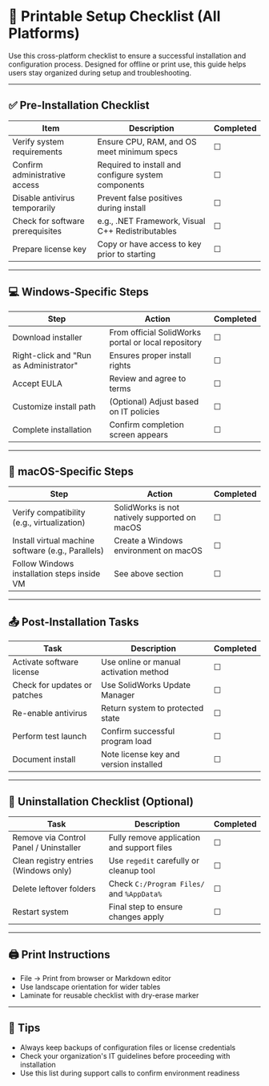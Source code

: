 # 📝 Printable Setup Checklist (All Platforms)

Use this cross-platform checklist to ensure a successful installation and configuration process. Designed for offline or print use, this guide helps users stay organized during setup and troubleshooting.

---

## ✅ Pre-Installation Checklist

| Item | Description | Completed |
|------|-------------|-----------|
| Verify system requirements | Ensure CPU, RAM, and OS meet minimum specs | ☐ |
| Confirm administrative access | Required to install and configure system components | ☐ |
| Disable antivirus temporarily | Prevent false positives during install | ☐ |
| Check for software prerequisites | e.g., .NET Framework, Visual C++ Redistributables | ☐ |
| Prepare license key | Copy or have access to key prior to starting | ☐ |

---

## 💻 Windows-Specific Steps

| Step | Action | Completed |
|------|--------|-----------|
| Download installer | From official SolidWorks portal or local repository | ☐ |
| Right-click and "Run as Administrator" | Ensures proper install rights | ☐ |
| Accept EULA | Review and agree to terms | ☐ |
| Customize install path | (Optional) Adjust based on IT policies | ☐ |
| Complete installation | Confirm completion screen appears | ☐ |

---

## 🍎 macOS-Specific Steps

| Step | Action | Completed |
|------|--------|-----------|
| Verify compatibility (e.g., virtualization) | SolidWorks is not natively supported on macOS | ☐ |
| Install virtual machine software (e.g., Parallels) | Create a Windows environment on macOS | ☐ |
| Follow Windows installation steps inside VM | See above section | ☐ |

---

## 📤 Post-Installation Tasks

| Task | Description | Completed |
|------|-------------|-----------|
| Activate software license | Use online or manual activation method | ☐ |
| Check for updates or patches | Use SolidWorks Update Manager | ☐ |
| Re-enable antivirus | Return system to protected state | ☐ |
| Perform test launch | Confirm successful program load | ☐ |
| Document install | Note license key and version installed | ☐ |

---

## 🧹 Uninstallation Checklist (Optional)

| Task | Description | Completed |
|------|-------------|-----------|
| Remove via Control Panel / Uninstaller | Fully remove application and support files | ☐ |
| Clean registry entries (Windows only) | Use `regedit` carefully or cleanup tool | ☐ |
| Delete leftover folders | Check `C:/Program Files/` and `%AppData%` | ☐ |
| Restart system | Final step to ensure changes apply | ☐ |

---

## 🖨️ Print Instructions

- File → Print from browser or Markdown editor
- Use landscape orientation for wider tables
- Laminate for reusable checklist with dry-erase marker

---

## 📌 Tips

- Always keep backups of configuration files or license credentials  
- Check your organization's IT guidelines before proceeding with installation  
- Use this list during support calls to confirm environment readiness

